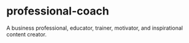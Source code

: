 # professional-coach
A business professional, educator, trainer, motivator, and inspirational content creator.
